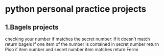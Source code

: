 # python personal practice projects

## 1.Bagels projects 
checking your number if matches the secret number:
if it doesn't match return bagels
if one item of the number is contained in secret number return Pico
if item number and secret number item matches return Fermi 
